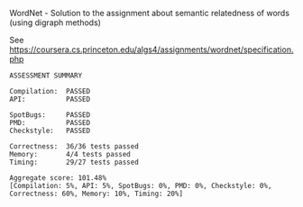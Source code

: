 WordNet - Solution to the assignment about semantic relatedness of words (using digraph methods)

See https://coursera.cs.princeton.edu/algs4/assignments/wordnet/specification.php

```
ASSESSMENT SUMMARY

Compilation:  PASSED
API:          PASSED

SpotBugs:     PASSED
PMD:          PASSED
Checkstyle:   PASSED

Correctness:  36/36 tests passed
Memory:       4/4 tests passed
Timing:       29/27 tests passed

Aggregate score: 101.48%
[Compilation: 5%, API: 5%, SpotBugs: 0%, PMD: 0%, Checkstyle: 0%, Correctness: 60%, Memory: 10%, Timing: 20%]
```
